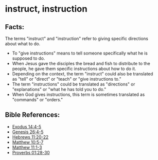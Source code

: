 # instruct, instruction #

## Facts: ##

The terms "instruct" and "instruction" refer to giving specific directions about what to do.

* To "give instructions" means to tell someone specifically what he is supposed to do.
* When Jesus gave the disciples the bread and fish to distribute to the people, he gave them specific instructions about how to do it.
* Depending on the context, the term "instruct" could also be translated as "tell" or "direct" or "teach" or "give instructions to."
* The term "instructions" could be translated as "directions" or "explanations" or "what he has told you to do."
* When God gives instructions, this term is sometimes translated as "commands" or "orders."



## Bible References: ##

* [Exodus 14:4-5](en/tn/exo/help/14/04)
* [Genesis 26:4-5](en/tn/gen/help/26/04)
* [Hebrews 11:20-22](en/tn/heb/help/11/20)
* [Matthew 10:5-7](en/tn/mat/help/10/05)
* [Matthew 11:1-3](en/tn/mat/help/11/01)
* [Proverbs 01:28-30](en/tn/pro/help/01/28)